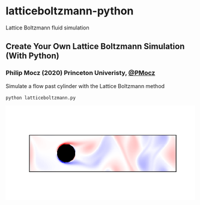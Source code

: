 # latticeboltzmann-python
Lattice Boltzmann fluid simulation

## Create Your Own Lattice Boltzmann Simulation (With Python)

### Philip Mocz (2020) Princeton Univeristy, [@PMocz](https://twitter.com/PMocz)

Simulate a flow past cylinder with the Lattice Boltzmann method


```
python latticeboltzmann.py
```

![Simulation](./latticeboltzmann.png)
